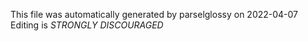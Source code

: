 This file was automatically generated by parselglossy on 2022-04-07
Editing is *STRONGLY DISCOURAGED*
